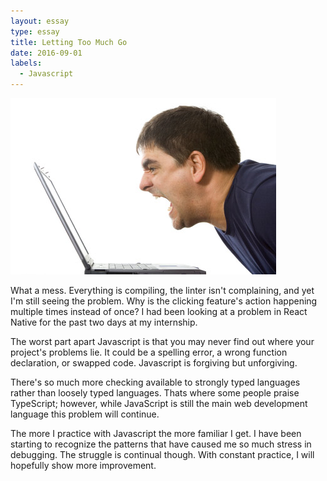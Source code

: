 ```yaml
---
layout: essay
type: essay
title: Letting Too Much Go
date: 2016-09-01
labels:
  - Javascript
---
```


<img class="ui small right spaced image" src="../images/screamingatcomputer.jpg">

What a mess. Everything is compiling, the linter isn't complaining, and yet I'm still seeing the problem. Why is the clicking feature's action happening multiple times instead of once? I had been looking at a problem in React Native for the past two days at my internship.

The worst part apart Javascript is that you may never find out where your project's problems lie. It could be a spelling error, a wrong function declaration, or swapped code. Javascript is forgiving but unforgiving. 

There's so much more checking available to strongly typed languages rather than loosely typed languages. Thats where some people praise TypeScript; however, while JavaScript is still the main web development language this problem will continue.

The more I practice with Javascript the more familiar I get. I have been starting to recognize the patterns that have caused me so much stress in debugging. The struggle is continual though. With constant practice, I will hopefully show more improvement.
